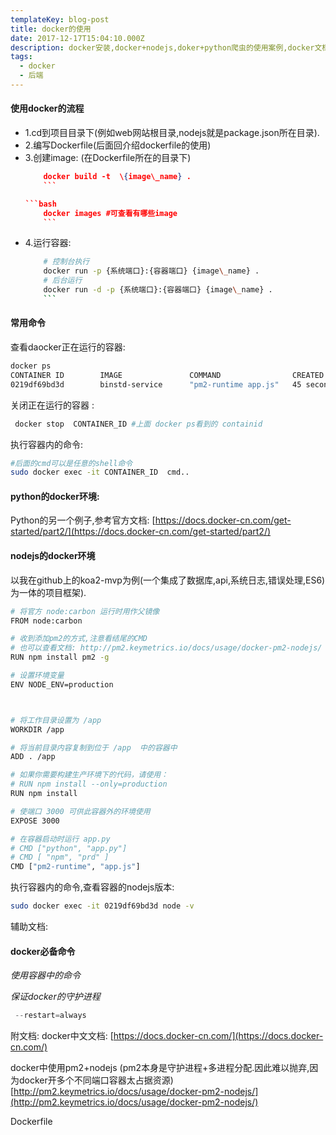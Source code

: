 ```yaml
---
templateKey: blog-post
title: docker的使用
date: 2017-12-17T15:04:10.000Z
description: docker安装,docker+nodejs,doker+python爬虫的使用案例,docker文档资源等
tags:
  - docker
  - 后端
---
```

####   使用docker的流程
+ 1.cd到项目目录下(例如web网站根目录,nodejs就是package.json所在目录).
+ 2.编写Dockerfile(后面回介绍dockerfile的使用)
+ 3.创建image: (在Dockerfile所在的目录下)	
	```json
		docker build -t  \{image\_name} .  
		```

	```bash
		docker images #可查看有哪些image
		```
+ 4.运行容器:
	```bash
		# 控制台执行
		docker run -p {系统端口}:{容器端口} {image\_name} . 
		# 后台运行
		docker run -d -p {系统端口}:{容器端口} {image\_name} . 
		```

#### 常用命令
查看daocker正在运行的容器: 
```bash
docker ps  
CONTAINER ID        IMAGE               COMMAND                CREATED             STATUS              PORTS                  NAMES
0219df69bd3d        binstd-service      "pm2-runtime app.js"   45 seconds ago      Up 44 seconds       0.0.0.0:80->3000/tcp   competent_raman
```
关闭正在运行的容器 :
```bash
 docker stop  CONTAINER_ID #上面 docker ps看到的 containid
```
执行容器内的命令:
```bash
#后面的cmd可以是任意的shell命令
sudo docker exec -it CONTAINER_ID  cmd.. 

```

#### python的docker环境:
Python的另一个例子,参考官方文档:
[https://docs.docker-cn.com/get-started/part2/](https://docs.docker-cn.com/get-started/part2/)

#### nodejs的docker环境
以我在github上的koa2-mvp为例(一个集成了数据库,api,系统日志,错误处理,ES6)为一体的项目框架).
```bash
# 将官方 node:carbon 运行时用作父镜像
FROM node:carbon

# 收到添加pm2的方式,注意看结尾的CMD
# 也可以查看文档: http://pm2.keymetrics.io/docs/usage/docker-pm2-nodejs/
RUN npm install pm2 -g

# 设置环境变量
ENV NODE_ENV=production



# 将工作目录设置为 /app
WORKDIR /app

# 将当前目录内容复制到位于 /app  中的容器中
ADD . /app

# 如果你需要构建生产环境下的代码，请使用：
# RUN npm install --only=production
RUN npm install

# 使端口 3000 可供此容器外的环境使用
EXPOSE 3000

# 在容器启动时运行 app.py
# CMD ["python", "app.py"]
# CMD [ "npm", "prd" ]
CMD ["pm2-runtime", "app.js"]


```

执行容器内的命令,查看容器的nodejs版本:
```bash
sudo docker exec -it 0219df69bd3d node -v 
```


辅助文档:


#### docker必备命令
*使用容器中的命令*



*保证docker的守护进程*
```js
 --restart=always
```



附文档:
docker中文文档:
[https://docs.docker-cn.com/](https://docs.docker-cn.com/)

docker中使用pm2+nodejs (pm2本身是守护进程+多进程分配.因此难以抛弃,因为docker开多个不同端口容器太占据资源)
[http://pm2.keymetrics.io/docs/usage/docker-pm2-nodejs/](http://pm2.keymetrics.io/docs/usage/docker-pm2-nodejs/)

Dockerfile


